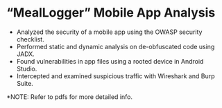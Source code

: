 # “MealLogger” Mobile App Analysis 

- Analyzed the security of a mobile app using the OWASP security checklist.
- Performed static and dynamic analysis on de-obfuscated code using JADX.
- Found vulnerabilities in app files using a rooted device in Android Studio.
- Intercepted and examined suspicious traffic with Wireshark and Burp Suite.

*NOTE: Refer to pdfs for more detailed info.
